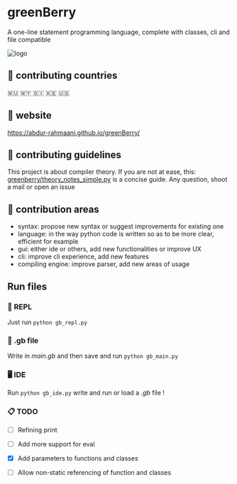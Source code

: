 # greenBerry 
A one-line statement programming language, complete with classes, cli and file compatible

![logo](docs/favicon.ico?raw=true "greenBerry")

## 🚩 contributing countries
🇲🇺 🇲🇾 🇸🇮 🇰🇪 🇺🇸

## 🔗 website
https://abdur-rahmaanj.github.io/greenBerry/

## 📖 contributing guidelines

This project is about compiler theory. If you are not at ease, this: [greenberry/theory_notes_simple.py](https://github.com/Abdur-rahmaanJ/greenBerry/blob/master/greenberry/theory_notes_simple.py) is a concise guide. Any question, shoot a mail or open an issue

## 🌄 contribution areas

- syntax: propose new syntax or suggest improvements for existing one
- language: in the way python code is written so as to be more clear, efficient for example
- gui: either ide or others, add new functionalities or improve UX
- cli: improve cli experience, add new features
- compiling engine: improve parser, add new areas of usage

## Run files

### 🔧 REPL 

Just run `python gb_repl.py`

### 📁 .gb file

Write in *main.gb* and then save and run `python gb_main.py`

### 🖥️ IDE

Run `python gb_ide.py` write and run or load a *.gb* file !

### 📋 TODO
- [ ] Refining print
- [ ] Add more support for eval
- [x] Add parameters to functions and classes
- [ ] Allow non-static referencing of function and classes

